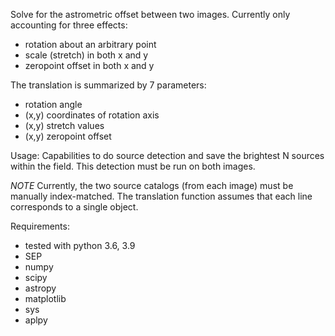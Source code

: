 Solve for the astrometric offset between two images. Currently only accounting
for three effects:
  * rotation about an arbitrary point
  * scale (stretch) in both x and y
  * zeropoint offset in both x and y

The translation is summarized by 7 parameters:
  * rotation angle
  * (x,y) coordinates of rotation axis
  * (x,y) stretch values
  * (x,y) zeropoint offset

Usage: Capabilities to do source detection and save the brightest N sources
within the field. This detection must be run on both images. 

*NOTE* Currently, the two source catalogs (from each image) must be manually 
index-matched. The translation function assumes that each line corresponds
to a single object.

Requirements:
  * tested with python 3.6, 3.9
  * SEP
  * numpy
  * scipy
  * astropy
  * matplotlib
  * sys
  * aplpy

